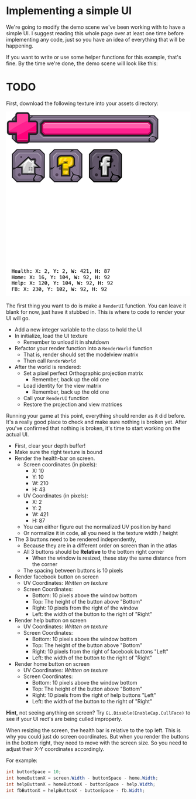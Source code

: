 # Implementing a simple UI

We're going to modify the demo scene we've been working with to have a simple UI. I suggest reading this whole page over at least one time before implementing any code, just so you have an idea of everything that will be happening. 

If you want to write or use some helper functions for this example, that's fine. By the time we're done, the demo scene will look like this:

# TODO

First, download the following texture into your assets directory:

![UI](ui_atlas.png)

The first thing you want to do is make a ```RenderUI``` function. You can leave it blank for now, just have it stubbed in. This is where to code to render your UI will go.

* Add a new integer variable to the class to hold the UI
* In initialize, load the UI texture
  * Remember to unload it in shutdown
* Refactor your render function into a ```RenderWorld``` function
  * That is, render should set the modelview matrix
  * Then call ```RenderWorld```
* After the world is rendered:
  * Set a pixel perfect Orthographic projection matrix
    * Remember, back up the old one
  * Load identity for the view matrix
    * Remember, back up the old one
  * Call your ```RenderUI``` function
  * Restore the projection and view matrices

Running your game at this point, everything should render as it did before. It's a really good place to check and make sure nothing is broken yet. After you've confirmed that nothing is broken, it's time to start working on the actual UI.

* First, clear your depth buffer!
* Make sure the right texture is bound
* Render the health-bar on screen.
  * Screen coordinates (in pixels):
    * X: 10
    * Y: 10
    * W: 210
    * H: 43
  * UV Coordinates (in pixels):
    * X: 2
    * Y: 2
    * W: 421
    * H: 87
  * You can either figure out the normalized UV position by hand
  * Or normalize it in code, all you need is the texture width / height
* The 3 buttons need to be rendered independently,
  * Because they are in a different order on screen than in the atlas 
  * All 3 buttons should be **Relative** to the bottom right corner
    * When the window is resized, these stay the same distance from the corner 
  * The spacing between buttons is 10 pixels
* Render facebook button on screen
  * UV Coordinates: _Written on texture_
  * Screen Coordinates:
    * Bottom: 10 pixels above the window bottom 
    * Top: The height of the button above "Bottom"
    * Right: 10 pixels from the right of the window
    * Left: the width of the button to the right of "Right"
* Render help button on screen
  * UV Coordinates: _Written on texture_
  * Screen Coordinates:
    * Bottom: 10 pixels above the window bottom 
    * Top: The height of the button above "Bottom"
    * Right: 10 pixels from the right of facebook buttons "Left"
    * Left: the width of the button to the right of "Right"
* Render home button on screen
  * UV Coordinates: _Written on texture_
  * Screen Coordinates:
    * Bottom: 10 pixels above the window bottom 
    * Top: The height of the button above "Bottom"
    * Right: 10 pixels from the right of help buttons "Left"
    * Left: the width of the button to the right of "Right"

**Hint**, not seeing anything on screen? Try ```GL.Disable(EnableCap.CullFace)``` to see if your UI rect's are being culled improperly.

When resizing the screen, the health bar is relative to the top left. This is why you could just do screen coordinates. But when you render the buttons in the bottom right, they need to move with the screen size. So you need to adjust their X-Y coordinates accordingly.

For example:

```cs
int buttonSpace = 10;
int homeButtonX = screen.Width - buttonSpace - home.Width;
int helpButtonX = homeButtonX - buttonSpace - help.Width;
int fbButtonX = helpButtonX - buttonSpace - fb.Width;
```